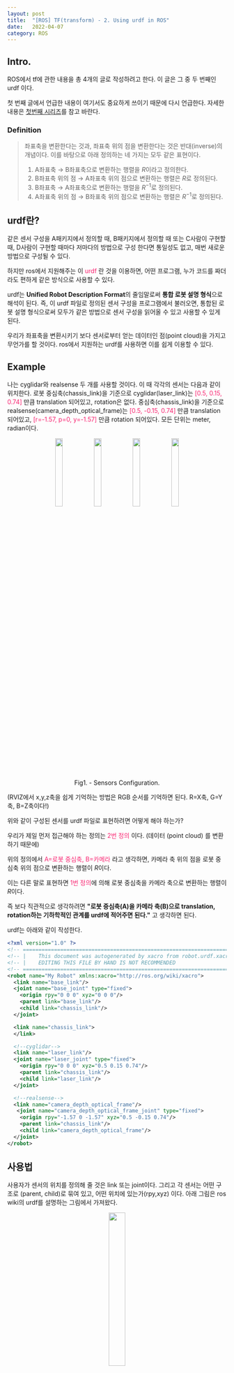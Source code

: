 ```yaml
---
layout: post
title:  "[ROS] TF(transform) - 2. Using urdf in ROS"
date:   2022-04-07
category: ROS
---
```


## Intro.
ROS에서 tf에 관한 내용을 총 4개의 글로 작성하려고 한다. 이 글은 그 중 두 번째인 urdf 이다. 

첫 번째 글에서 언급한 내용이 여기서도 중요하게 쓰이기 때문에 다시 언급한다. 자세한 내용은 [첫번째 시리즈](https://undol26.github.io/ros/2022/03/29/ros-tf1.html)를 참고 바란다.

### Definition
> 좌표축을 변환한다는 것과, 좌표축 위의 점을 변환한다는 것은 반대(inverse)의 개념이다. 이를 바탕으로 아래 정의하는 네 가지는 모두 같은 표현이다. <br>
> 1. A좌표축 → B좌표축으로 변환하는 행렬을 $R$이라고 정의한다. <br>
> 2. B좌표축 위의 점 → A좌표축 위의 점으로 변환하는 행렬은 $R$로 정의된다. <br>
> 3. B좌표축 → A좌표축으로 변환하는 행렬을 $R^{-1}$로 정의된다. <br>
> 4. A좌표축 위의 점 → B좌표축 위의 점으로 변환하는 행렬은 $R^{-1}$로 정의된다.

## urdf란?
같은 센서 구성을 A패키지에서 정의할 때, B패키지에서 정의할 때 또는 C사람이 구현할 때, D사람이 구현할 때마다 저마다의 방법으로 구성 한다면 통일성도 없고, 매번 새로운 방법으로 구성될 수 있다. 

하지만 ros에서 지원해주는 이 <span style="color:#f92672">urdf</span> 란 것을 이용하면, 어떤 프로그램, 누가 코드를 짜더라도 편하게 같은 방식으로 사용할 수 있다.

urdf는 **Unified Robot Description Format**의 줄임말로써 **통합 로봇 설명 형식**으로 해석이 된다. 즉, 이 urdf 파일로 정의된 센서 구성을 프로그램에서 불러오면, 통합된 로봇 설명 형식으로써 모두가 같은 방법으로 센서 구성을 읽어올 수 있고 사용할 수 있게 된다.

우리가 좌표축을 변환시키기 보다 센서로부터 얻는 데이터인 점(point cloud)을 가지고 무언가를 할 것이다. ros에서 지원하는 urdf를 사용하면 이를 쉽게 이용할 수 있다.

## Example
나는 cyglidar와 realsense 두 개를 사용할 것이다. 이 때 각각의 센서는 다음과 같이 위치한다. 로봇 중심축(chassis_link)을 기준으로 cyglidar(laser_link)는 <span style="color:#f92672">[0.5, 0.15, 0.74]</span> 만큼 translation 되어있고, rotation은 없다. 중심축(chassis_link)을 기준으로 realsense(camera_depth_optical_frame)는 <span style="color:#f92672">[0.5, -0.15, 0.74]</span> 만큼 translation 되어있고, <span style="color:#f92672">[r=-1.57, p=0, y=-1.57]</span> 만큼 rotation 되어있다. 모든 단위는 meter, radian이다.

<center>
<figure>
	<img src="/public/img/ros/ros-tf2-1.png" alt="" width="20%" height="20%"> 
  <img src="/public/img/ros/ros-tf2-2.png" alt="" width="20%" height="20%"> 
  <img src="/public/img/ros/ros-tf2-3.png" alt="" width="20%" height="20%"> 
  <img src="/public/img/ros/ros-tf2-topview.png" alt="" width="20%" height="20%"> 
	<figcaption>Fig1. - Sensors Configuration.</figcaption>
</figure>
</center>
(RVIZ에서 x,y,z축을 쉽게 기억하는 방법은 RGB 순서를 기억하면 된다. R=X축, G=Y축, B=Z축이다!)

위와 같이 구성된 센서를 urdf 파일로 표현하려면 어떻게 해야 하는가?

우리가 제일 먼저 접근해야 하는 정의는 <span style="color:#f92672">2번 정의</span> 이다. (데이터 (point cloud) 를 변환하기 때문에)

위의 정의에서 <span style="color:#f92672">A=로봇 중심축, B=카메라</span> 라고 생각하면, 카메라 축 위의 점을 로봇 중심축 위의 점으로 변환하는 행렬이 $R$이다. 

이는 다른 말로 표현하면 <span style="color:#f92672">1번 정의</span>에 의해 로봇 중심축을 카메라 축으로 변환하는 행렬이 $R$이다. 

즉 보다 직관적으로 생각하려면 **"로봇 중심축(A)을 카메라 축(B)으로 translation, rotation하는 기하학적인 관계를 urdf에 적어주면 된다."** 고 생각하면 된다.

urdf는 아래와 같이 작성한다.
```xml
<?xml version="1.0" ?>
<!-- =================================================================================== -->
<!-- |    This document was autogenerated by xacro from robot.urdf.xacro               | -->
<!-- |    EDITING THIS FILE BY HAND IS NOT RECOMMENDED                                 | -->
<!-- =================================================================================== -->
<robot name="My Robot" xmlns:xacro="http://ros.org/wiki/xacro">
  <link name="base_link"/>
  <joint name="base_joint" type="fixed">
    <origin rpy="0 0 0" xyz="0 0 0"/>
    <parent link="base_link"/>
    <child link="chassis_link"/>
  </joint>

  <link name="chassis_link">
  </link>

  <!--cyglidar-->
  <link name="laser_link"/>
  <joint name="laser_joint" type="fixed">
    <origin rpy="0 0 0" xyz="0.5 0.15 0.74"/>
    <parent link="chassis_link"/>
    <child link="laser_link"/>
  </joint>

  <!--realsense-->
  <link name="camera_depth_optical_frame"/>
   <joint name="camera_depth_optical_frame_joint" type="fixed">
    <origin rpy="-1.57 0 -1.57" xyz="0.5 -0.15 0.74"/>
    <parent link="chassis_link"/>
    <child link="camera_depth_optical_frame"/>
  </joint>
</robot>
```

## 사용법
사용자가 센서의 위치를 정의해 줄 것은 link 또는 joint이다. 그리고 각 센서는 어떤 구조로 (parent, child)로 묶여 있고, 어떤 위치에 있는가(rpy,xyz) 이다. 아래 그림은 ros wiki의 urdf를 설명하는 그림에서 가져왔다.

<center>
<figure>
	<img src="/public/img/ros/link.png" alt="" width="30%" height="30%"> 
	<figcaption>Fig2. - Link and Joint.</figcaption>
</figure>
</center>

### 1. link 또는 joint
<span style="color:#f92672">link</span>는 쉽게 생각해서 하나의 센서가 운용되는 독립된 공간이라고 생각하면 된다. 만약 카메라를 사용한다면 카메라로부터 얻은 이미지가 표현되는 공간을 <span style="color:#f92672">link</span>로 생각할 수 있다. 만약 로봇팔이 움직인다면, 로봇팔 부분이 움직일 수 있는 공간을 link로 생각할 수 있다.

<span style="color:#f92672">joint</span>는 링크와 링크 사이에 연결된 부분으로 어떤 중심축(parent)으로부터 다른 축(child)간의 연결을 나타낸다. 그렇기 때문에 누가 중심 축인지, 중심축으로부터 얼만큼 translation, rotation이 있는지를 나타내야 한다. 위의 urdf예제에서 <span style="color:#f92672">origin rpy="-1.57 0 -1.57" xyz="0.5 -0.15 0.74"</span> 이 각각 rotation, translation을 나타낸다.

### 2. parent, child
말그대로 부모, 자식이다. 누가 더 윗사람인가. 누가 더 중심축인가. 나의 경우 사용하려는 두 센서(cyglidar, realsense)를 모두 로봇 중심축으로 옮겨놓고 사용할 것이다. 즉, 로봇의 중심이 중심축이므로 <span style="color:#f92672">chassis_link</span>가 <span style="color:#f92672">parenet</span>이다. cyglidar, realsense는 그러므로 <span style="color:#f92672">child</span>이다.


만약 realsense camera를 cyglidar로 축이동을 시키고 싶다면 parent는 cyglidar, child는 realsense로 하면된다. 내가 축을 통일하고자 하는 곳에 parent, child를 적으면 된다.

### 3. link name
link name을 아무렇게나 만들면 안된다. 우리가 사용하려는 센서를 실행시키면 frame_id를 얻을 수 있는데 그 이름을 적어야 한다.
예를들어 realsense의 경우 이미지 및 포인트 클라우드를 사용하기 위하여 다음과 같이 실행을 한다.
```bash
roslaunch realsense2_camera rs_camera.launch depth_width:=1280 depth_height:=720 color_width:=1280 color_height:=720 depth_fps:=30 color_fps:=30 enable_pointcloud:=true
```

```bash
rostopic list
```
를 하면 많은 토픽이 보이지만, 내가 사용할 3차원 pcd는 `/camera/depth/color/points` 이다. 이 topic의 frame_id를 확인해야 한다.
단순히 `rostopic echo /camera/depth/color/points`를 하게 되면 너무 빠르게 데이터가 넘어가기 때문에 나는 다음과 같은 방식으로 확인한다.
```bash
rostopic echo /camera/depth/color/points >> 1.txt
```
이렇게 하면 1.txt 파일 안에 해당 토픽의 내용이 저장된다. 확인하면 다음과 같다.
```
header: 
  seq: 572
  stamp: 
    secs: 1649313120
    nsecs: 681468010
  frame_id: "camera_depth_optical_frame"
...
중략
...
```
저기서 얻은 frame_id를 link_name으로 적어야 한다.

### 4. translation
위에서 **즉, 로봇 중심축(A)을 카메라 축(B)으로 translation, rotation하는 기하학적인 관계를 urdf에 적어주면 된다.** 고 언급하였다. 여기서 A는 parent, B는 child가 되므로, 로봇 중심축을 잘 변환하여 카메라축과 일치시켜주면 된다. 

나의 경우 parent축 기준으로 child는 앞으로(x축) 0.5m, 왼쪽으로(y축) -0.15m, 위로(z축) 0.74m 떨어져 있기 때문에 <span style="color:#f92672">[0.5, -0.15, 0.74]</span>이라 적는다.

### 5. rotation
translation을 했다면 다음은 rotation의 차례이다. 

<center>
<figure>
    <img src="/public/img/ros/ros-tf2-coord_change.png" alt="" width="40%" height="40%"> 
	<figcaption>Fig3. - Coordinate Changes.</figcaption>
</figure>
</center>

<center>
<figure>
    <img src="/public/img/ros/ros-tf2-coord_change.png" alt=""> 
	<figcaption>Fig3. - Coordinate Changes no width.</figcaption>
</figure>
</center>

위의 그림과 같이 parent 의 Z축을 먼저 -90º 회전하고, 변환한 X축을 다시 -90º회전하면 child의 축과 같아진다. 이 때 회전순서는 반드시 <span style="color:#f92672">Z → Y → X 축 순서</span>로 회전을 해야 한다. 

즉 $R=R_X(-90)R_Z(-90)$ 을 만족한다.

이렇게 구한 관계를 urdf에 넣고 코드를 돌렸을 때 원하는 결과가 제대로 나오는 것은 3번 글에서 이어가도록 하겠다. 


<!-- $R$ matrix는 $R^{-1} = R^T=R_{-\theta}$를 만족하고, 이는 1번 정의에 해당하는 말이다. 이는 또 다른 말로 child축을 parent축으로 변환하는 방법이다. 이는 또 다른 말로 urdf에서 정한 theta에 $-1$을 곱한 만큼($-\theta$)을 회전 변환해주면 좌표축을 회전할 수 있다. 이를 그림으로 표현하면 다음과 같다.


언제나 기준은 변환하려고 하는 child 축이다.

그림 왼쪽에서와 같이 urdf로 부터 얻은 $-\theta$만큼 X축에서 회전변환을 하고, 그림 가운데서와 같이 변환후 이동한 Z축에서 $-theta$만큼 회전변환을 하면 그림 오른쪽에서와 같이 최종 lidar축과 일치한 회전축 변환이 된다. 

이 때 회전순서는 반드시 <span style="color:#f92672">X → Y → Z 축 순서</span>로 회전을 해야 한다. (matrix 곱형태로는 반대로 $R_Z * R_Y * R_X * P$ 순서가 될것이다.) 

이 때 R matrix는 다음과 같다.

$R = R_Z(90) \times R_Y(0) \times R_X(90) \\
 = \begin{bmatrix} cos(90) & -sin(90) & 0 \cr sin(90) & cos(90) & 0 \cr 0 & 0 & 1 \end{bmatrix} \times \begin{bmatrix} 1 & 0 & 0 \cr 0 & cos(90) & -sin(90) \cr 0 & sin(90) & cos(90) \end{bmatrix} \\ = \begin{bmatrix} 0 & -1 & 0 \cr 1 & 0 & 0 \cr 0 & 0 & 1 \end{bmatrix} \times \begin{bmatrix} 1 & 0 & 0 \cr 0 & 0 & -1 \cr 0 & 1 & 0 \end{bmatrix} = \begin{bmatrix} 0 & 0 & 1 \cr 1 & 0 & 0 \cr 0 & 1 & 0 \end{bmatrix}$ 이 된다.

 $R^{-1} = R^{T} = \begin{bmatrix} 0 & 1 & 0 \cr 0 & 0 & 1 \cr 1 & 0 & 0 \end{bmatrix}$

 이는 수학적으로 다음과 같은 증명 과정을 거친다.

 $R^{-1} = (R_{Z}(90)R_X(90))^{-1}=R_X^{-1}(90)R_Z^{-1}(90)=R_X(-90)R_Z(-90)$

 즉, translation과 같이 <span style="color:#f92672">1번 정의</span>에 따라 parent의 축을 Z축으로 -90도 변환하고, 변환한 parent의 새 X축으로 -90도 변환하면 $R^{-1}$이 구해지므로, urdf에는 rpy순서에 라디안으로 변환한 값을 각각 -1.57, 0, -1.57을 적으면 된다.

 urdf에서 구하는 것은 <span style="color:#f92672">4번 정의</span>에 따라 <span style="color:#f92672">$R^{-1}$</span> 라고 했는데 정말 그러한지는 다음 포스팅에서 코드를 작성하고, 결과 값을 비교해보면서 확인해보도록 하자. -->

## 결론
다시 정리하면, 
1. parent, child 관계를 잘 정립한다.
2. urdf에 입력할 기하학적인 관계는 직관적인 <span style="color:#f92672">1번 정의</span>를 이용하여 <span style="color:#f92672">parent</span> 좌표축을 변환시켜서 <span style="color:#f92672">child</span> 좌표축으로 translation, rotation하는 기하학적인 관계를 rpy,xyz에 맞춰서 적으면 된다.


## 출처.
- [http://wiki.ros.org/urdf/Tutorials](http://wiki.ros.org/urdf/Tutorials)
- [http://wiki.ros.org/urdf/Tutorials/Create%20your%20own%20urdf%20file](http://wiki.ros.org/urdf/Tutorials/Create%20your%20own%20urdf%20file)

---
## 관련글.
1. [[ROS] TF(transform) - 1. Prerequisite](https://undol26.github.io/ros/2022/03/29/ros-tf1.html)
2. [[ROS] TF(transform) - 2. Using urdf in ROS](https://undol26.github.io/ros/2022/04/07/ros-tf2.html)